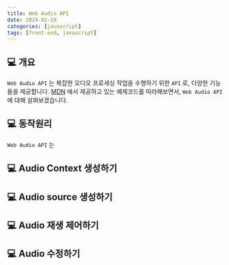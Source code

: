 ```yaml
---
title: Web Audio API
date: 2024-02-18
categories: [javascript]
tags: [front-end, javascript]
---
```


## 💻 개요

`Web Audio API` 는 복잡한 오디오 프로세싱 작업을 수행하기 위한 `API` 로, 다양한 기능들을 제공합니다. [MDN](https://developer.mozilla.org/en-US/docs/Web/API/Web_Audio_API/Using_Web_Audio_API) 에서 제공하고 있는 예제코드를 따라해보면서, `Web Audio API` 에 대해 살펴보겠습니다.

## 💻 동작원리

`Web Audio API` 는 

## 💻 Audio Context 생성하기

## 💻 Audio source 생성하기

## 💻 Audio 재생 제어하기

## 💻 Audio 수정하기
